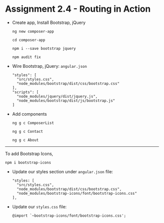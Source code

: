 # Assignment 2.4 - Routing in Action

* Create app, Install Bootstrap, jQuery

      ng new composer-app

      cd composer-app 

      npm i --save bootstrap jquery

      npm audit fix

* Wire Bootstrap, jQuery: `angular.json`

      "styles": [
        "src/styles.css",
        "node_modules/bootstrap/dist/css/bootstrap.css"
      ],
      "scripts": [
        "node_modules/jquery/dist/jquery.js",
        "node_modules/bootstrap/dist/js/bootstrap.js"
      ]

* Add components

      ng g c ComposerList

      ng g c Contact

      ng g c About

--- 

To add Bootstrap Icons, 

    npm i bootstrap-icons

* Update our styles section under `angular.json` file: 

      "styles: [
        "src/styles.css",
        "node_modules/bootstrap/dist/css/bootstrap.css",
        "node_modules/bootstrap-icons/font/bootstrap-icons.css"
      ],

* Update our `styles.css` file:

      @import `~bootstrap-icons/font/bootstrap-icons.css';



